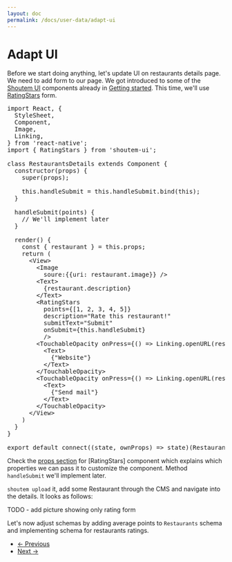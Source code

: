 ```yaml
---
layout: doc
permalink: /docs/user-data/adapt-ui
---
```


# Adapt UI

Before we start doing anything, let's update UI on restaurants details page. We need to add form to our page. We got introduced to some of the [Shoutem UI](TODO) components already in [Getting started](TODO). This time, we'll use [RatingStars](TODO) form.

<pre>
import React, {
  StyleSheet,
  Component,
  Image,
  Linking,
} from 'react-native';
<span class="newCode">import { RatingStars } from 'shoutem-ui';</span>

class RestaurantsDetails extends Component {
<span class="newCode">  constructor(props) {
    super(props);

    this.handleSubmit = this.handleSubmit.bind(this);
  }

  handleSubmit(points) {
    // We'll implement later
  }</span>

  render() {
    const { restaurant } = this.props;
    return (
      &lt;View>
        &lt;Image
          soure:{{uri: restaurant.image}} />
        &lt;Text>
          {restaurant.description}
        &lt;/Text>
<span class="newCode">        &lt;RatingStars
          points={[1, 2, 3, 4, 5]}
          description="Rate this restaurant!"
          submitText="Submit"
          onSubmit={this.handleSubmit}
          /></span>
        &lt;TouchableOpacity onPress={() => Linking.openURL(restaurant.url)}>
          &lt;Text>
            {"Website"}
          &lt;/Text>
        &lt;/TouchableOpacity>
        &lt;TouchableOpacity onPress={() => Linking.openURL(restaurant.mail)}>
          &lt;Text>
            {"Send mail"}
          &lt;/Text>
        &lt;/TouchableOpacity>
      &lt;/View>
    )
  }
}

export default connect((state, ownProps) => state)(RestaurantsDetails)
</pre>

Check the [props section](TODO) for [RatingStars] component which explains which properties we can pass it to customize the component. Method `handleSubmit` we'll implement later.

`shoutem upload` it, add some Restaurant through the CMS and navigate into the details. It looks as follows:

TODO - add picture showing only rating form

Let's now adjust schemas by adding average points to `Restaurants` schema and implementing schema for restaurants ratings.

<nav>
  <ul class="pager">
    <li class="previous">
      <a href="http://shoutem.github.io/docs/user-data/introduction"><span aria-hidden="true">&larr;</span> Previous</a>
    </li>
    <li class="next">
      <a href="http://shoutem.github.io/docs/user-data/submitting-user-data">Next <span aria-hidden="true">&rarr;</span></a>
    </li>
  </ul>
</nav>
